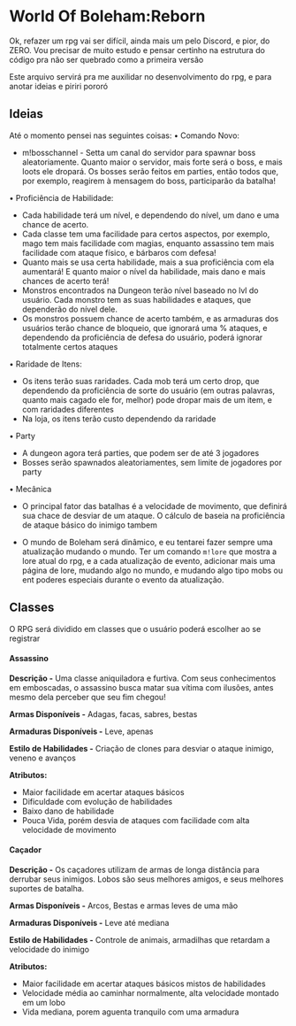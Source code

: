 # World Of Boleham:Reborn

Ok, refazer um rpg vai ser difícil, ainda mais um pelo Discord, e pior, do ZERO.
Vou precisar de muito estudo e pensar certinho na estrutura do código pra não ser quebrado como a primeira versão

Este arquivo servirá pra me auxilidar no desenvolvimento do rpg, e para anotar ideias e piriri pororó

## Ideias

Até o momento pensei nas seguintes coisas:
• Comando Novo:

- m!bosschannel - Setta um canal do servidor para spawnar boss aleatoriamente. Quanto maior o servidor, mais forte será o boss, e mais loots ele dropará. Os bosses serão feitos em parties, então todos que, por exemplo, reagirem à mensagem do boss, participarão da batalha!

• Proficiência de Habilidade:

- Cada habilidade terá um nível, e dependendo do nível, um dano e uma chance de acerto.
- Cada classe tem uma facilidade para certos aspectos, por exemplo, mago tem mais facilidade com magias, enquanto assassino tem mais facilidade com ataque físico, e bárbaros com defesa!
- Quanto mais se usa certa habilidade, mais a sua proficiência com ela aumentará! E quanto maior o nível da habilidade, mais dano e mais chances de acerto terá!
- Monstros encontrados na Dungeon terão nível baseado no lvl do usuário. Cada monstro tem as suas habilidades e ataques, que dependerão do nível dele.
- Os monstros possuem chance de acerto também, e as armaduras dos usuários terão chance de bloqueio, que ignorará uma % ataques, e dependendo da proficiência de defesa do usuário, poderá ignorar totalmente certos ataques

• Raridade de Itens:

- Os itens terão suas raridades. Cada mob terá um certo drop, que dependendo da proficiência de sorte do usuário (em outras palavras, quanto mais cagado ele for, melhor) pode dropar mais de um item, e com raridades diferentes
- Na loja, os itens terão custo dependendo da raridade

• Party

- A dungeon agora terá parties, que podem ser de até 3 jogadores
- Bosses serão spawnados aleatoriamentes, sem limite de jogadores por party

• Mecânica

- O principal fator das batalhas é a velocidade de movimento, que definirá sua chace de desviar de um ataque. O cálculo de baseia na proficiência de ataque básico do inimigo tambem

- O mundo de Boleham será dinâmico, e eu tentarei fazer sempre uma atualização mudando o mundo. Ter um comando `m!lore` que mostra a lore atual do rpg, e a cada atualização de evento, adicionar mais uma página de lore, mudando algo no mundo, e mudando algo tipo mobs ou ent poderes especiais durante o evento da atualização.

## Classes

O RPG será dividido em classes que o usuário poderá escolher ao se registrar

#### Assassino

**Descrição -** Uma classe aniquiladora e furtiva. Com seus conhecimentos em emboscadas, o assassino busca matar sua vítima com ilusões, antes mesmo dela perceber que seu fim chegou!

**Armas Disponíveis -** Adagas, facas, sabres, bestas

**Armaduras Disponíveis -** Leve, apenas

**Estilo de Habilidades -** Criação de clones para desviar o ataque inimigo, veneno e avanços

**Atributos:**

- Maior facilidade em acertar ataques básicos
- Dificuldade com evolução de habilidades
- Baixo dano de habilidade
- Pouca Vida, porém desvia de ataques com facilidade com alta velocidade de movimento

#### Caçador

**Descrição -** Os caçadores utilizam de armas de longa distância para derrubar seus inimigos. Lobos são seus melhores amigos, e seus melhores suportes de batalha.

**Armas Disponíveis -** Arcos, Bestas e armas leves de uma mão

**Armaduras Disponíveis -** Leve até mediana

**Estilo de Habilidades -** Controle de animais, armadilhas que retardam a velocidade do inimigo

**Atributos:**

- Maior facilidade em acertar ataques básicos mistos de habilidades
- Velocidade média ao caminhar normalmente, alta velocidade montado em um lobo
- Vida mediana, porem aguenta tranquilo com uma armadura
